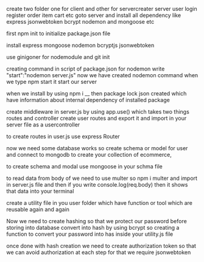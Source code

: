 create two folder one for client and other for servercreater server
user login register order item cart etc
goto server and install all dependency like express jsonwebtoken bcrypt nodemon and mongoose etc

first npm init to initialize package.json file

install express mongoose nodemon bcryptjs jsonwebtoken

use ginigoner for nodemodule
and git init

creating command in script of package.json for nodemon
write "start":"nodemon server.js"  now we have created nodemon command
when we type npm start it start our server

when we install by using npm i __ then  package lock json created which have information about internal dependency of installed package

 create middleware in server.js by using app.use() which takes two things routes and controller
 create user routes and export it and import in your server file as  a usercontroller

 to create routes in user.js use express Router

now we need some database works so create schema or model for user and connect to mongodb to create your collection of ecommerce, 

to create schema and modal use mongoose in your schma file

to read data from body of we need to use multer so npm i multer and import in server.js file and then
if you write console.log(req.body) then it shows that data into your terminal

create a utility file in you user folder which have function or tool which are reusable again and again

Now we need to create hashing so that we protect our password before storing into database convert into hash by using bcrypt so creating a function to convert your password into has inside your utility.js file   

once done with hash creation we need to create authorization token so that we can avoid authorization at each step 
for that we require jsonwebtoken